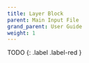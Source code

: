 ```yaml
---
title: Layer Block
parent: Main Input File
grand_parent: User Guide
weight: 1
---
```


TODO
{: .label .label-red }
